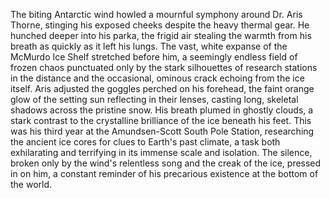 The biting Antarctic wind howled a mournful symphony around Dr. Aris Thorne, stinging his exposed cheeks despite the heavy thermal gear.  He hunched deeper into his parka, the frigid air stealing the warmth from his breath as quickly as it left his lungs.  The vast, white expanse of the McMurdo Ice Shelf stretched before him, a seemingly endless field of frozen chaos punctuated only by the stark silhouettes of research stations in the distance and the occasional, ominous crack echoing from the ice itself.  Aris adjusted the goggles perched on his forehead, the faint orange glow of the setting sun reflecting in their lenses, casting long, skeletal shadows across the pristine snow. His breath plumed in ghostly clouds, a stark contrast to the crystalline brilliance of the ice beneath his feet. This was his third year at the Amundsen-Scott South Pole Station, researching the ancient ice cores for clues to Earth's past climate, a task both exhilarating and terrifying in its immense scale and isolation.  The silence, broken only by the wind's relentless song and the creak of the ice, pressed in on him, a constant reminder of his precarious existence at the bottom of the world.
